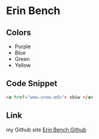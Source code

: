 # Erin Bench

## Colors

* Purple
* Blue
* Green
* Yellow

## Code Snippet
```html
<a href="www.snow.edu"> sbiw </a>
```

## Link
my Github site [Erin Bench Github](https://erinbench.github.io/)
